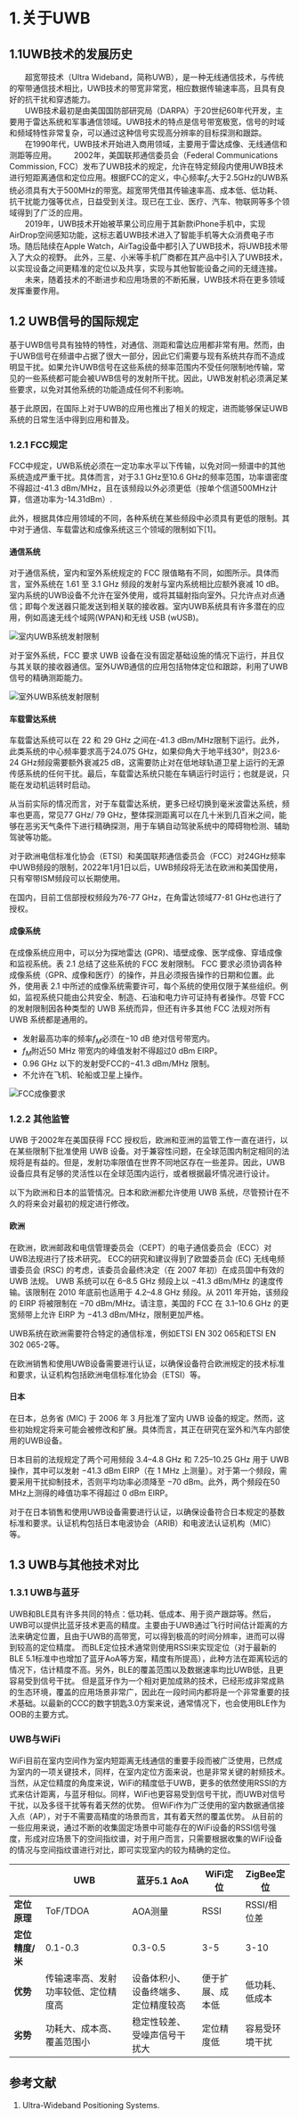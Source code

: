 # 1.关于UWB
## 1.1UWB技术的发展历史
&emsp;&emsp;超宽带技术（Ultra Wideband，简称UWB），是一种无线通信技术，与传统的窄带通信技术相比，UWB技术的带宽非常宽，相应数据传输速率高，且具有良好的抗干扰和穿透能力。<br />
&emsp;&emsp;UWB技术最初是由美国国防部研究局（DARPA）于20世纪60年代开发，主要用于雷达系统和军事通信领域。UWB技术的特点是信号带宽极宽，信号的时域和频域特性非常复杂，可以通过这种信号实现高分辨率的目标探测和跟踪。<br />
&emsp;&emsp;在1990年代，UWB技术开始进入商用领域，主要用于雷达成像、无线通信和测距等应用。
&emsp;&emsp;2002年，美国联邦通信委员会（Federal Communications Commission, FCC）发布了UWB技术的规定，允许在特定频段内使用UWB技术进行短距离通信和定位应用。根据FCC的定义，中心频率$f_c$大于2.5GHz的UWB系统必须具有大于500MHz的带宽。超宽带凭借其传输速率高、成本低、低功耗、抗干扰能力强等优点，日益受到关注。现已在工业、医疗、汽车、物联网等多个领域得到了广泛的应用。<br />
&emsp;&emsp;2019年，UWB技术开始被苹果公司应用于其新款iPhone手机中，实现AirDrop空间感知功能，这标志着UWB技术进入了智能手机等大众消费电子市场。随后陆续在Apple Watch，AirTag设备中都引入了UWB技术，将UWB技术带入了大众的视野。
此外，三星、小米等手机厂商都在其产品中引入了UWB技术，以实现设备之间更精准的定位以及共享，实现与其他智能设备之间的无缝连接。<br />
&emsp;&emsp;未来，随着技术的不断进步和应用场景的不断拓展，UWB技术将在更多领域发挥重要作用。

## 1.2 UWB信号的国际规定
基于UWB信号具有独特的特性，对通信、测距和雷达应用都非常有用。然而，由于UWB信号在频谱中占据了很大一部分，因此它们需要与现有系统共存而不造成明显干扰。如果允许UWB信号在这些系统的频率范围内不受任何限制地传输，常见的一些系统都可能会被UWB信号的发射所干扰。因此，UWB发射机必须满足某些要求，以免对其他系统的功能造成任何不利影响。

基于此原因，在国际上对于UWB的应用也推出了相关的规定，进而能够保证UWB系统的日常生活中得到应用和普及。

### 1.2.1 FCC规定

FCC中规定，UWB系统必须在一定功率水平以下传输，以免对同一频谱中的其他系统造成严重干扰。具体而言，对于3.1 GHz至10.6 GHz的频率范围，功率谱密度不得超过-41.3 dBm/MHz，且在该频段以外必须更低（按单个信道500MHz计算，信道功率为-14.31dBm）.

此外，根据具体应用领域的不同，各种系统在某些频段中必须具有更低的限制。其中对于通信、车载雷达和成像系统这三个领域的限制如下[1]。

#### 通信系统

对于通信系统，室内和室外系统规定的 FCC 限值略有不同，如图所示。具体而言，室外系统在 1.61 至 3.1 GHz 频段的发射与室内系统相比应额外衰减 10 dB。
室内系统的UWB设备不允许在室外使用，或将其辐射指向室外。只允许点对点通信；即每个发送器只能发送到相关联的接收器。室内UWB系统具有许多潜在的应用，例如高速无线个域网(WPAN)和无线 USB (wUSB)。

![室内UWB系统发射限制](fig/fig_2_7_fcc_indoor.png)

对于室外系统，FCC 要求 UWB 设备在没有固定基础设施的情况下运行，并且仅与其关联的接收器通信。室外UWB通信的应用包括物体定位和跟踪，利用了UWB信号的精确测距能力。

![室外UWB系统发射限制](fig/fig_2_8_fcc_outdoor.png)

#### 车载雷达系统

车载雷达系统可以在 22 和 29 GHz 之间在-41.3 dBm/MHz限制下运行。此外，此类系统的中心频率要求高于24.075 GHz，如果仰角大于地平线30°，则23.6-24 GHz频段需要额外衰减25 dB，这需要防止对在低地球轨道卫星上运行的无源传感系统的任何干扰。最后，车载雷达系统只能在车辆运行时运行；也就是说，只能在发动机运转时启动。

从当前实际的情况而言，对于车载雷达系统，更多已经切换到毫米波雷达系统，频率也更高，常见77 GHz/ 79 GHz，整体探测距离可以在几十米到几百米之间，能够在恶劣天气条件下进行精确探测，用于车辆自动驾驶系统中的障碍物检测、辅助驾驶等功能。

对于欧洲电信标准化协会（ETSI）和美国联邦通信委员会（FCC）对24GHz频率中UWB频段的限制，2022年1月1日以后，UWB频段将无法在欧洲和美国使用，只有窄带ISM频段可以长期使用。

在国内，目前工信部授权频段为76-77 GHz，在角雷达领域77-81 GHz也进行了授权。

#### 成像系统

在成像系统应用中，可以分为探地雷达 (GPR)、墙壁成像、医学成像、穿墙成像和监视系统。表 2.1 总结了这些系统的 FCC 发射限制。
FCC 要求必须协调各种成像系统（GPR、成像和医疗）的操作，并且必须报告操作的日期和位置。此外，使用表 2.1 中所述的成像系统需要许可，每个系统的使用仅限于某些组织。例如，监视系统只能由公共安全、制造、石油和电力许可证持有者操作。尽管 FCC 的发射限制因各种类型的 UWB 系统而异，但还有许多其他 FCC 法规对所有 UWB 系统都是通用的。
 - 发射最高功率的频率$f_M$必须在−10 dB 绝对信号带宽内。
 - $f_M$附近50 MHz 带宽内的峰值发射不得超过0 dBm EIRP。
 - 0.96 GHz 以下的发射受FCC的−41.3 dBm/MHz 限制。
 - 不允许在飞机、轮船或卫星上操作。

![FCC成像要求](fig/tb_2_1_fcc_imaging.png)


### 1.2.2 其他监管

UWB 于2002年在美国获得 FCC 授权后，欧洲和亚洲的监管工作一直在进行，以在某些限制下批准使用 UWB 设备。对于兼容性问题，在全球范围内制定相同的法规将是有益的。但是，发射功率限值在世界不同地区存在一些差异。因此，UWB 设备应具有足够的灵活性以在全球范围内运行，或者根据最坏情况进行设计。

以下为欧洲和日本的监管情况。日本和欧洲都允许使用 UWB 系统，尽管预计在不久的将来会对最初的规定进行修改。

#### 欧洲
在欧洲，欧洲邮政和电信管理委员会（CEPT）的电子通信委员会（ECC）对UWB法规进行了技术研究。 ECC的研究和建议得到了欧盟委员会 (EC) 无线电频谱委员会 (RSC) 的考虑，该委员会最终决定（在 2007 年初）在成员国中有效的 UWB 法规。
UWB 系统可以在 6–8.5 GHz 频段上以 −41.3 dBm/MHz 的速度传输。该限制在 2010 年底前也适用于 4.2–4.8 GHz 频段。从 2011 年开始，该频段的 EIRP 将被限制在 −70 dBm/MHz。请注意，美国的 FCC 在 3.1–10.6 GHz 的更宽频带上允许 EIRP 为 −41.3 dBm/MHz，限制更加严格。

UWB系统在欧洲需要符合特定的通信标准，例如ETSI EN 302 065和ETSI EN 302 065-2等。

在欧洲销售和使用UWB设备需要进行认证，以确保设备符合欧洲规定的技术标准和要求，认证机构包括欧洲电信标准化协会（ETSI）等。

#### 日本
在日本，总务省 (MIC) 于 2006 年 3 月批准了室内 UWB 设备的规定。然而，这些初始规定将来可能会被修改和扩展。具体而言，其正在研究在室外和汽车内部使用的UWB设备。

日本目前的法规规定了两个可用频段 3.4–4.8 GHz 和 7.25–10.25 GHz 用于 UWB 操作，其中可以发射 −41.3 dBm EIRP（在 1 MHz 上测量）。对于第一个频段，需要采用干扰抑制技术，否则平均功率必须降至 −70 dBm。此外，两个频段在50 MHz上测得的峰值功率不得超过 0 dBm EIRP。

对于在日本销售和使用UWB设备需要进行认证，以确保设备符合日本规定的基数标准和要求。认证机构包括日本电波协会（ARIB）和电波法认证机构（MIC）等。


## 1.3 UWB与其他技术对比
### 1.3.1 UWB与蓝牙
UWB和BLE具有许多共同的特点：低功耗、低成本、用于资产跟踪等。然后，UWB可以提供比蓝牙技术更高的精度。主要由于UWB通过飞行时间估计距离的方法来确定位置，且由于UWB的高带宽，可以得到极高的时间分辨率，进而可以得到较高的定位精度。
而BLE定位技术通常则使用RSSI来实现定位（对于最新的BLE 5.1标准中也增加了蓝牙AoA等方案，精度有所提高），此种方法在距离较远的情况下，估计精度不高。另外，BLE的覆盖范围以及数据速率均比UWB低，且更容易受到信号干扰。
但是蓝牙作为一个相对更加成熟的技术，已经形成非常成熟的生态环境，覆盖的应用场景非常广，因此在一段时间内都将是一个非常重要的技术基础。以最新的CCC的数字钥匙3.0方案来说，通常情况下，也会使用BLE作为OOB的主要方式。

### UWB与WiFi

WiFi目前在室内空间作为室内短距离无线通信的重要手段而被广泛使用，已然成为室内的一项关键技术，同样，在室内定位方面来说，也是非常关键的射频技术。当然，从定位精度的角度来说，WiFi的精度低于UWB，更多的依然使用RSSI的方式来估计距离，与蓝牙相似。同样，WiFi也更容易受到信号干扰，而UWB对信号干扰，以及多径干扰等有着天然的优势。
但WiFi作为广泛使用的室内数据通信接入点（AP），对于不需要高精度的场景而言，其有着天然的覆盖优势。
从目前的一些应用来说，通过不断的收集固定场景中可能存在的WiFi设备的RSSI信号强度，形成对应场景下的空间指纹谱，对于用户而言，只需要根据收集的WiFi设备的情况与空间指纹谱进行对比，即可实现室内的较为精确的定位。


||UWB|蓝牙5.1 AoA|WiFi定位|ZigBee定位|
|---|---|---|---|---|
|**定位原理**|ToF/TDOA|AOA测量|RSSI|RSSI/相位差|
|**定位精度/米**|0.1-0.3|0.3-0.5|3-5|3-10|
|**优势**|传输速率高、发射功率较低、定位精度高|设备体积小、设备终端多、定位精度较高|便于扩展、成本低|低功耗、低成本|
|**劣势**|功耗大、成本高、覆盖范围小|稳定性较差、受噪声信号干扰大|定位精度低|容易受环境干扰|



## 参考文献

1. Ultra-Wideband Positioning Systems.